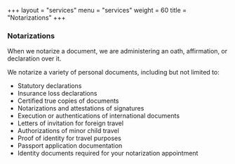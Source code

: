 +++
layout = "services"
menu = "services"
weight = 60
title = "Notarizations"
+++

### Notarizations

When we notarize a document, we are administering an oath, affirmation, or declaration over it.

We notarize a variety of personal documents, including but not limited to:

- Statutory declarations
- Insurance loss declarations
- Certified true copies of documents
- Notarizations and attestations of signatures
- Execution or authentications of international documents
- Letters of invitation for foreign travel
- Authorizations of minor child travel
- Proof of identity for travel purposes
- Passport application documentation
- Identity documents required for your notarization appointment
